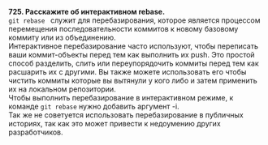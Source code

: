 **725. Расскажите об интерактивном rebase.**  
```git rebase ``` cлужит для перебазирования, которое является процессом перемещения последовательности коммитов к новому базовому коммиту или из объединению.  
Интерактивное перебазирование часто используют, чтобы переписать ваши коммит-объекты перед тем как выполнить их push. Это простой способ разделить, слить или переупорядочить коммиты перед тем как расшарить их с другими. Вы также можете использовать его чтобы чистить коммиты которые вы вытянули у кого либо и затем применить их на локальном репозитории.  
Чтобы выполнить перебазирование в интерактивном режиме, к команде ```git rebase``` нужно добавить аргумент -i.  
Так же не советуется использовать перебазирование в публичных историях, так как это может привести к недоумению других разработчиков.
